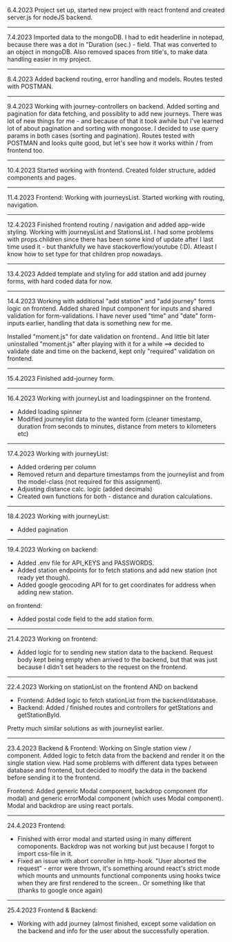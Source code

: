 
6.4.2023 
Project set up, started new project with react frontend and created server.js for nodeJS backend.

----

7.4.2023 
Imported data to the mongoDB. I had to edit headerline in notepad, because there was a dot in "Duration (sec.) - field. That was converted to an object in mongoDB. Also removed spaces from title's, to make data handling easier in my project.

-----

8.4.2023
Added backend routing, error handling and models. Routes tested with POSTMAN.
  
---- 

9.4.2023
Working with journey-controllers on backend. Added sorting and pagination for data fetching, and possiblity to add new journeys. There was lot of new things for me - and because of that it took awhile but I've learned lot of about pagination and sorting with mongoose. I decided to use query params in both cases (sorting and pagination). Routes tested with POSTMAN and looks quite good, but let's see how it works within / from frontend too.

----

10.4.2023
Started working with frontend. Created folder structure, added components and pages. 

----

11.4.2023
Frontend: Working with journeysList. Started working with routing, navigation.

----

12.4.2023
Finished frontend routing / navigation and added app-wide styling. Working with journeysList and StationsList. I had some problems with props.children since there has been some kind of update after I last time used it - but thankfully we have stackoverflow/youtube (:D). Atleast I know how to set type for that children prop nowadays.

----

13.4.2023
Added template and styling for add station and add journey forms, with hard coded data for now.

----

14.4.2023
Working with additional "add station" and "add journey" forms logic on frontend. Added shared Input component for inputs and shared validation for form-validations. I have never used "time" and "date" form-inputs earlier, handling that data is something new for me.

Installed "moment.js" for date validation on frontend.. And little bit later uninstalled "moment.js" after playing with it for a while ==> decided to validate date and time on the backend, kept only "required" validation on frontend.

----

15.4.2023
Finished add-journey form.

----

16.4.2023
Working with journeyList and loadingspinner on the frontend.
- Added loading spinner
- Modified journeylist data to the wanted form (cleaner timestamp, duration from seconds to minutes, distance from meters to kilometers etc)

----
17.4.2023
Working with journeyList:
- Added ordering per column
- Removed return and departure timestamps from the journeylist and from the model-class (not required for this assignment). 
- Adjusting distance calc. logic (added decimals)
- Created own functions for both - distance and duration calculations.

----
18.4.2023
Working with journeyList:
  - Added pagination

----
19.4.2023
Working on backend:
- Added .env file for API_KEYS and PASSWORDS. 
- Added station endpoints for to fetch stations and add new station (not ready yet though).
- Added google geocoding API for to get coordinates for address when adding new station.

on frontend:
- Added postal code field to the add station form.

----
21.4.2023
Working on frontend:
- Added logic for to sending new station data to the backend. Request body kept being empty when arrived to the backend, but that was just because I didn't set headers to the request on the frontend.

----
22.4.2023
Working on stationList on the frontend AND on backend
- Frontend: Added logic to fetch stationList from the backend/database. 
- Backend: Added / finished routes and controllers for getStations and getStationById. 

Pretty much similar solutions as with journeylist earlier.

----

23.4.2023
Backend & Frontend: Working on Single station view / component. Added logic to fetch data from the backend and render it on the single station view. Had some problems with different data types between database and frontend, but decided to modify the data in the backend before sending it to the frontend.

Frontend: Added generic Modal component, backdrop component (for modal) and generic errorModal component (which uses Modal component). Modal and backdrop are using react portals.

----

24.4.2023
Frontend: 
- Finished with error modal and started using in many different comoponents. Backdrop was not working but just because I forgot to import css-file in it. 
- Fixed an issue with abort conroller in http-hook. "User aborted the request" - error were thrown, it's something around react's strict mode which mounts and unmounts functional components using hooks twice when they are first rendered to the screen.. Or something like that (thanks to google once again)

----

25.4.2023
Frontend & Backend:
- Working with add journey (almost finished, except some validation on the backend and info for the user about the successfully operation.
